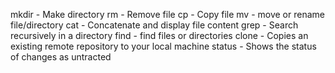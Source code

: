 mkdir - Make directory
rm - Remove file
cp - Copy file
mv - move or rename file/directory
cat - Concatenate and display file content
grep - Search recursively in a directory
find - find files or directories
clone - Copies an existing remote repository to your local machine
status - Shows the status of changes as untracted 

